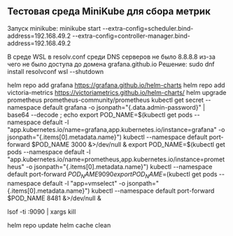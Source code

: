 ## Тестовая среда MiniKube для сбора метрик

Запуск minikube:
minikube start --extra-config=scheduler.bind-address=192.168.49.2 --extra-config=controller-manager.bind-address=192.168.49.2

В среде WSL в resolv.conf среди DNS серверов не было 8.8.8.8 из-за чего не было доступа до домена grafana.github.io
Решение: 
sudo dnf install resolvconf
wsl --shutdown

helm repo add grafana https://grafana.github.io/helm-charts
helm repo add victoria-metrics https://victoriametrics.github.io/helm-charts/
helm upgrade prometheus prometheus-community/prometheus
kubectl get secret --namespace default grafana -o jsonpath="{.data.admin-password}" | base64 --decode ; echo
export POD_NAME=$(kubectl get pods --namespace default -l "app.kubernetes.io/name=grafana,app.kubernetes.io/instance=grafana" -o jsonpath="{.items[0].metadata.name}")
kubectl --namespace default port-forward $POD_NAME 3000 &>/dev/null &
export POD_NAME=$(kubectl get pods --namespace default -l "app.kubernetes.io/name=prometheus,app.kubernetes.io/instance=prometheus" -o jsonpath="{.items[0].metadata.name}")
kubectl --namespace default port-forward $POD_NAME 9090
export POD_NAME=$(kubectl get pods --namespace default -l "app=vmselect" -o jsonpath="{.items[0].metadata.name}")
kubectl --namespace default port-forward $POD_NAME 8481 &>/dev/null &

lsof -ti :9090 | xargs kill

helm repo update
helm cache clean